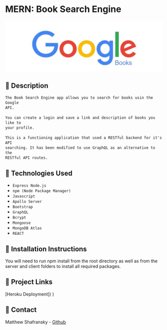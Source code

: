 # MERN: Book Search Engine

![header](./images/banner.jpg)

## 📝 Description

```
The Book Search Engine app allows you to search for books usin the Google
API.

You can create a login and save a link and description of books you like to
your profile.

This is a functioning application that used a RESTful backend for it's API
searching. It has been modified to use GraphQL as an alternative to the 
RESTful API routes.
```

## 🧰 Technologies Used

- `Express Node.js`
- `npm (Node Package Manager)`
- `Javascript`
- `Apollo Server`
- `Bootstrap`
- `GraphQL`
- `Bcrypt`
- `Mongoose`
- `MongoDB Atlas`
- `REACT`

## 📄 Installation Instructions

You will need to run npm install from the root directory as well as from the 
server and client folders to install all required packages. 



## 🔗 Project Links

[Heroku Deployment])
)

## 📱 Contact

Matthew Shafransky - [Github](https://github.com/MpShafransky) 

